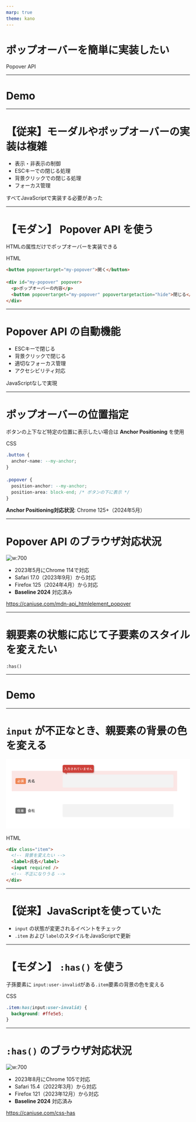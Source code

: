 ```yaml
---
marp: true
theme: kano
---
```


<!--
_class: title
_header: Bonus
-->

# ポップオーバーを簡単に実装したい

Popover API

---

<!--
_class: external-demo
-->

# Demo

---

# 【従来】モーダルやポップオーバーの実装は複雑

- 表示・非表示の制御
- ESCキーでの閉じる処理
- 背景クリックでの閉じる処理
- フォーカス管理

すべてJavaScriptで実装する必要があった

---

# 【モダン】 Popover API を使う

HTMLの属性だけでポップオーバーを実装できる

<div class="annotation-lang">HTML</div>

```html
<button popovertarget="my-popover">開く</button>

<div id="my-popover" popover>
  <p>ポップオーバーの内容</p>
  <button popovertarget="my-popover" popovertargetaction="hide">閉じる</button>
</div>
```

---

# Popover API の自動機能

- ESCキーで閉じる
- 背景クリックで閉じる
- 適切なフォーカス管理
- アクセシビリティ対応

JavaScriptなしで実現

---

# ポップオーバーの位置指定

ボタンの上下など特定の位置に表示したい場合は **Anchor Positioning** を使用

<div class="annotation-lang">CSS</div>

```css
.button {
  anchor-name: --my-anchor;
}

.popover {
  position-anchor: --my-anchor;
  position-area: block-end; /* ボタンの下に表示 */
}
```

**Anchor Positioning対応状況**: Chrome 125+（2024年5月）

---

# Popover API のブラウザ対応状況

<div class="column-2 browser">

<div>

![w:700](https://caniuse.bitsofco.de/image/mdn-api_htmlelement_popover.png)

</div>

<div class="browser-caption">

- 2023年5月にChrome 114で対応
- Safari 17.0（2023年9月）から対応
- Firefox 125（2024年4月）から対応
- **Baseline 2024** 対応済み

https://caniuse.com/mdn-api_htmlelement_popover

</div>

</div>

---

<!--
_class: title
_header: Bonus
-->

# 親要素の状態に応じて子要素のスタイルを変えたい

`:has()`

---

<!--
_class: external-demo
-->

# Demo

---

# `input` が不正なとき、親要素の背景の色を変える

![w:700](images/backdrop-filter_glass_effect.png)

<div class="justify-self-center">

<div class="annotation-lang">HTML</div>

```html
<div class="item">
  <!-- 背景を変えたい -->
  <label>氏名</label>
  <input required />
  <!-- 不正になりうる -->
</div>
```

</div>

---

# 【従来】JavaScriptを使っていた

- `input` の状態が変更されるイベントをチェック
- `.item` および `label`のスタイルをJavaScriptで更新

---

# 【モダン】 `:has()` を使う

子孫要素に `input:user-invalid`がある`.item`要素の背景の色を変える

<div class="annotation-lang">CSS</div>

```css
.item:has(input:user-invalid) {
  background: #ffe5e5;
}
```

---

# `:has()` のブラウザ対応状況

<div class="column-2 browser">

<div>

![w:700](https://caniuse.bitsofco.de/image/css-has.png)

</div>

<div class="browser-caption">

- 2023年8月にChrome 105で対応
- Safari 15.4（2022年3月）から対応
- Firefox 121（2023年12月）から対応
- **Baseline 2024** 対応済み

https://caniuse.com/css-has

</div>

</div>